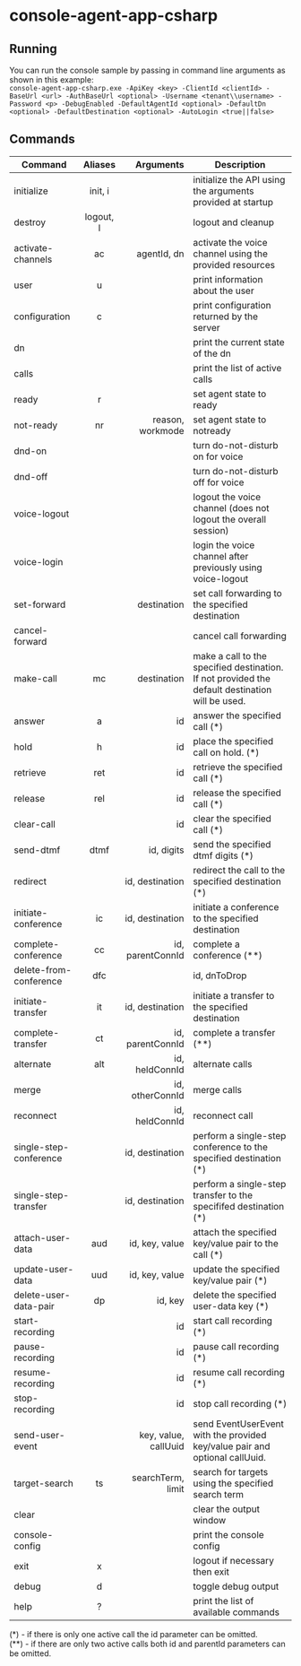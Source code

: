 # console-agent-app-csharp

## Running

You can run the console sample by passing in command line arguments as shown in this example:<br>
`console-agent-app-csharp.exe -ApiKey <key> -ClientId <clientId> -BaseUrl <url> -AuthBaseUrl <optional> -Username <tenant\\username> -Password <p> -DebugEnabled -DefaultAgentId <optional> -DefaultDn <optional> -DefaultDestination <optional> -AutoLogin <true||false>`

## Commands

| Command          | Aliases           | Arguments   | Description |
| -------------    |:-----------------:| ----------: |------------------------------ |
| initialize       | init, i           |             | initialize the API using the arguments provided at startup                      |
| destroy          | logout, l         |             | logout and cleanup                      |
| activate-channels | ac                | agentId, dn | activate the voice channel using the provided resources             |
| user             | u                 |             | print information about the user                      |
| configuration    | c                 |             | print configuration returned by the server |
| dn               |                   |             | print the current state of the dn                      |
| calls            |                   |             | print the list of active calls                      |
| ready            | r                 |             | set agent state to ready                      |
| not-ready        | nr                |  reason, workmode           | set agent state to notready                      |
| dnd-on           |                   |             | turn do-not-disturb on for voice |
| dnd-off          |                   |             | turn do-not-disturb off for voice |
| voice-logout     |                   |             | logout the voice channel (does not logout the overall session) |
| voice-login      |                   |             | login the voice channel after previously using voice-logout |
| set-forward      |                   | destination | set call forwarding to the specified destination |
| cancel-forward   |                   |             | cancel call forwarding |
| make-call        | mc                | destination | make a call to the specified destination. If not provided the default destination will be used.                      |
| answer           | a                 | id          | answer the specified call (*)                       |
| hold             | h                 | id          | place the specified call on hold. (*)                   |
| retrieve         | ret               | id          | retrieve the specified call (*)                      |
| release          | rel               | id          | release the specified call (*)                      |
| clear-call       |                   | id          | clear the specified call (*) |
| send-dtmf        | dtmf              | id, digits  | send the specified dtmf digits (*) |
| redirect         |                   | id, destination | redirect the call to the specified destination (*) |
| initiate-conference              |ic                   |id, destination            | initiate a conference to the specified destination                      |
| complete-conference              |cc                 |id, parentConnId             | complete a conference (**)                  |
| delete-from-conference| dfc |                        | id, dnToDrop | drop the specififed dn from the conference (*) |
| initiate-transfer              |it                   |id, destination            | initiate a transfer to the specified destination                      |
| complete-transfer              |ct                   |id, parentConnId             | complete a transfer (**)                    |
| alternate              |alt                   |id, heldConnId            | alternate calls                      |
| merge                  |                      |id, otherConnId           | merge calls |
| reconnect              |                      |id, heldConnId | reconnect call |
| single-step-conference |                      |id, destination | perform a single-step conference to the specified destination (*) |
| single-step-transfer   |                      |id, destination | perform a single-step transfer to the specififed destination (*) |
| attach-user-data       | aud                  |id, key, value | attach the specified key/value pair to the call (*) |
| update-user-data       | uud                  |id, key, value | update the specified key/value pair (*) |
| delete-user-data-pair  | dp                   |id, key        | delete the specified user-data key (*) |
| start-recording |    | id | start call recording (*) |
| pause-recording |    | id | pause call recording (*) |
| resume-recording |    | id | resume call recording (*) |
| stop-recording |     | id | stop call recording (*) |
| send-user-event |    | key, value, callUuid | send EventUserEvent with the provided key/value pair and optional callUuid. |
| target-search              |ts                   |searchTerm, limit            | search for targets using the specified search term                      |
| clear              |                   |            | clear the output window                      |
| console-config              |                   |            | print the console config                      |
| exit              |x                   |            | logout if necessary then exit                      |
| debug              |d                  |            | toggle debug output                      |
| help              |?                   |            | print the list of available commands                      |

(*) - if there is only one active call the id parameter can be omitted.<br>
(**) - if there are only two active calls both id and parentId parameters can be omitted.


